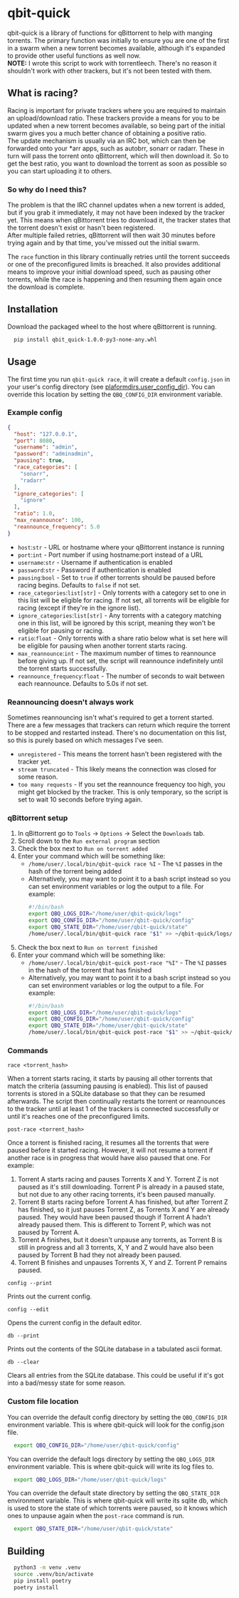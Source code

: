 # qbit-quick

qbit-quick is a library of functions for qBittorrent to help with manging torrents.
The primary function was initially to ensure you are one of the first in a swarm when a new torrent becomes available,
although it's expanded to provide other useful functions as well now.\
**NOTE:** I wrote this script to work with torrentleech. There's no reason it shouldn't work with other trackers, but
it's not been tested with them.

## What is racing?

Racing is important for private trackers where you are required to maintain an upload/download ratio. These trackers
provide a means for you to be updated when a new torrent becomes available, so being part of the initial swarm gives
you a much better chance of obtaining a positive ratio.\
The update mechanism is usually via an IRC bot, which can then be forwarded onto your *arr apps, such as autobrr, sonarr
or radarr. These in turn will pass the torrent onto qBittorrent, which will then download it. So to get the best ratio,
you want to download the torrent as soon as possible so you can start uploading it to others.

### So why do I need this?

The problem is that the IRC channel updates when a new torrent is added, but if you grab it immediately, it may not
have been indexed by the tracker yet. This means when qBittorrent tries to download it, the tracker states that the
torrent doesn't exist or hasn't been registered.\
After multiple failed retries, qBittorrent will then wait 30 minutes before trying again and by that time, you've
missed out the initial swarm.

The `race` function in this library continually retries until the torrent succeeds or one of the preconfigured limits
is breached. It also provides additional means to improve your initial download speed, such as pausing other torrents,
while the race is happening and then resuming them again once the download is complete.

## Installation

Download the packaged wheel to the host where qBittorrent is running.

```bash
  pip install qbit_quick-1.0.0-py3-none-any.whl
```

## Usage

The first time you run `qbit-quick race`, it will create a default `config.json` in your user's config directory (see
[plaformdirs.user_config_dir](https://platformdirs.readthedocs.io/en/latest/api.html#user-config-directory)). You can
override this location by setting the `QBQ_CONFIG_DIR` environment variable. 

### Example config

```json
{
  "host": "127.0.0.1",
  "port": 8080,
  "username": "admin",
  "password": "adminadmin",
  "pausing": true,
  "race_categories": [
    "sonarr",
    "radarr"
  ],
  "ignore_categories": [
    "ignore"
  ],
  "ratio": 1.0,
  "max_reannounce": 100,
  "reannounce_frequency": 5.0
}
```

* `host`:`str` - URL or hostname where your qBittorrent instance is running
* `port`:`int` - Port number if using hostname:port instead of a URL
* `username`:`str` - Username if authentication is enabled
* `password`:`str` - Password if authentication is enabled
* `pausing`:`bool` - Set to `true` if other torrents should be paused before racing begins. Defaults to `false` if not
  set.
* `race_categories`:`list[str]` - Only torrents with a category set to one in this list will be eligible for racing.
  If not set, all torrents will be eligible for racing (except if they're in the ignore list).
* `ignore_categories`:`list[str]` - Any torrents with a category matching one in this list, will be ignored by this
  script, meaning they won't be eligible for pausing or racing.
* `ratio`:`float` - Only torrents with a share ratio below what is set here will be eligible for pausing when another
  torrent starts racing.
* `max_reannounce`:`int` - The maximum number of times to reannounce before giving up. If not set, the script will
  reannounce indefinitely until the torrent starts successfully.
* `reannounce_frequency`:`float` - The number of seconds to wait between each reannounce. Defaults to 5.0s if not set.

### Reannouncing doesn't always work

Sometimes reannouncing isn't what's required to get a torrent started. There are a few messages that trackers can return
which require the torrent to be stopped and restarted instead. There's no documentation on this list, so this is purely
based on which messages I've seen.

* `unregistered` - This means the torrent hasn't been registered with the tracker yet.
* `stream truncated` - This likely means the connection was closed for some reason.
* `too many requests` - If you set the reannounce frequency too high, you might get blocked by the tracker. This is only
  temporary, so the script is set to wait 10 seconds before trying again.

### qBittorrent setup

1. In qBittorrent go to `Tools` -> `Options` -> Select the `Downloads` tab.
2. Scroll down to the `Run external program` section
3. Check the box next to `Run on torrent added`
4. Enter your command which will be something like:
    * `/home/user/.local/bin/qbit-quick race %I` - The `%I` passes in the hash of the torrent being added
    * Alternatively, you may want to point it to a bash script instead so you can set environment variables or log the
      output to a file. For example:
      ```bash
      #!/bin/bash
      export QBQ_LOGS_DIR="/home/user/qbit-quick/logs"
      export QBQ_CONFIG_DIR="/home/user/qbit-quick/config"
      export QBQ_STATE_DIR="/home/user/qbit-quick/state"
      /home/user/.local/bin/qbit-quick race "$1" >> ~/qbit-quick/logs/qbit-quick.log 2>&1
      ```
5. Check the box next to `Run on torrent finished`
6. Enter your command which will be something like:
    * `/home/user/.local/bin/qbit-quick post-race "%I"` - The `%I` passes in the hash of the torrent that has finished
    * Alternatively, you may want to point it to a bash script instead so you can set environment variables or log the
      output to a file. For example:
      ```bash
      #!/bin/bash
      export QBQ_LOGS_DIR="/home/user/qbit-quick/logs"
      export QBQ_CONFIG_DIR="/home/user/qbit-quick/config"
      export QBQ_STATE_DIR="/home/user/qbit-quick/state"
      /home/user/.local/bin/qbit-quick post-race "$1" >> ~/qbit-quick/logs/qbit-quick.log 2>&1
      ```

### Commands

    race <torrent_hash>

When a torrent starts racing, it starts by pausing all other torrents that match the criteria (assuming pausing is
enabled). This list of paused torrents is stored in a SQLite database so that they can be resumed afterwards.
The script then continually restarts the torrent or reannounces to the tracker until at least 1 of the trackers is
connected successfully or until it's reaches one of the preconfigured limits.

    post-race <torrent_hash>

Once a torrent is finished racing, it resumes all the torrents that were paused before it started racing. However, it
will not resume a torrent if another race is in progress that would have also paused that one. For example:

1. Torrent A starts racing and pauses Torrents X and Y. Torrent Z is not paused as it's still downloading. Torrent P is
   already in a paused state, but not due to any other racing torrents, it's been paused manually.
2. Torrent B starts racing before Torrent A has finished, but after Torrent Z has finished, so it just pauses
   Torrent Z, as Torrents X and Y are already paused. They would have been paused though if Torrent A hadn't already
   paused them. This is different to Torrent P, which was not paused by Torrent A.
3. Torrent A finishes, but it doesn't unpause any torrents, as Torrent B is still in progress and all 3 torrents,
   X, Y and Z would have also been paused by Torrent B had they not already been paused.
4. Torrent B finishes and unpauses Torrents X, Y and Z. Torrent P remains paused.

```
config --print
```

Prints out the current config.

```
config --edit
```

Opens the current config in the default editor.

```
db --print
```

Prints out the contents of the SQLite database in a tabulated ascii format.

```
db --clear
```

Clears all entries from the SQLite database. This could be useful if it's got into a bad/messy state for some reason.

### Custom file location

You can override the default config directory by setting the `QBQ_CONFIG_DIR` environment variable. This is where
qbit-quick will look for the config.json file.

```bash
  export QBQ_CONFIG_DIR="/home/user/qbit-quick/config"
```

You can override the default logs directory by setting the `QBQ_LOGS_DIR` environment variable. This is where qbit-quick
will write its log files to.

```bash
  export QBQ_LOGS_DIR="/home/user/qbit-quick/logs"
```

You can override the default state directory by setting the `QBQ_STATE_DIR` environment variable. This is where
qbit-quick will write its sqlite db, which is used to store the state of which torrents were paused, so it knows which
ones to unpause again when the `post-race` command is run.

```bash
  export QBQ_STATE_DIR="/home/user/qbit-quick/state"
```

## Building

```bash
  python3 -m venv .venv
  source .venv/bin/activate
  pip install poetry
  poetry install
```
